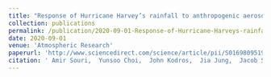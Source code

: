 ```yaml
---
title: "Response of Hurricane Harvey’s rainfall to anthropogenic aerosols: A sensitivity study based on spectral bin microphysics with simulated aerosols"
collection: publications
permalink: /publication/2020-09-01-Response-of-Hurricane-Harveys-rainfall-to-anthropogenic-aerosols-A-sensitivity-study-based-on-spectral-bin-microphysics-with-simulated-aerosols
date: 2020-09-01
venue: 'Atmospheric Research'
paperurl: 'http://www.sciencedirect.com/science/article/pii/S0169809519315443'
citation: ' Amir Souri,  Yunsoo Choi,  John Kodros,  Jia Jung,  Jacob Shpund,  Jeffrey Pierce,  Barry Lynn,  Alexander Khain,  Kelly Chance, &quot;Response of Hurricane Harvey’s rainfall to anthropogenic aerosols: A sensitivity study based on spectral bin microphysics with simulated aerosols.&quot; Atmospheric Research, 2020.'
---
```


